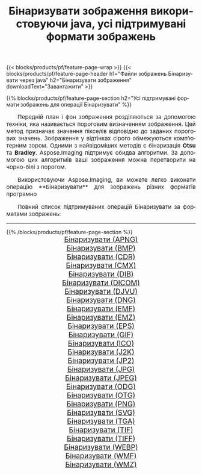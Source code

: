 ﻿---
title: Бінаризувати зображення використовуючи java, усі підтримувані формати зображень 
weight: 3920
url: /uk/java/binarize/ 
lang: uk
langdirlevel: 2
locales: zh-hans,ja,it,ru,de,es,fr,nl,id,lt,pl,pt,vi,tr,ko,zh-hant,ar,hi,th,sv,cs,uk,he
description: Використовуючи Aspose.Imaging, ви можете легко Бінаризувати зображення використовуючи  java
---

{{< blocks/products/pf/feature-page-wrap >}}
{{< blocks/products/pf/feature-page-header h1="Файли зображень Бінаризувати через java" h2="Бінаризувати зображення" downloadText="Завантажити" >}}


{{% blocks/products/pf/feature-page-section  h2="Усі підтримувані формати зображень для операції Бінаризувати" %}}
<p align="justify" style="text-indent:2em;font-size:15px;">
Передній план і фон зображення розділяються за допомогою техніки, яка називається пороговим визначенням зображення. Цей метод призначає значення пікселів відповідно до заданих порогових значень. Зображення у відтінках сірого обмежуються комп’ютерним зором. Одними з найвідоміших методів є бінаризація <b>Otsu</b> та <b>Bradley</b>. Aspose.Imaging підтримує обидва алгоритми. За допомогою цих алгоритмів ваші зображення можна перетворити на чорно-білі з порогом.
</p>
<p align="justify" style="text-indent:2em;font-size:15px;">
Використовуючи Aspose.Imaging, ви можете легко виконати операцiю **Бінаризувати** для  зображень різних форматів програмно
</p>
<p align="justify" style="text-indent:2em;font-size:15px;">
Повний список підтримуваних операцій Бінаризувати за форматами зображень:
</p>
<hr/>
{{% /blocks/products/pf/feature-page-section %}}
<div class="container-fluid productfamilypage bg-gray">
    <div class="convertypes bg-gray agp-content section">
        <div class="container">
		<div class="row other-converters" style="gap: 10px;font-size: 19px;text-align:center;">
		    <div class='col-md-2 other-converter remove-lp remove-rp'><a href="/imaging/uk/java/binarize/apng/" style="padding:15px;">Бінаризувати (APNG)</a></div><div class='col-md-2 other-converter remove-lp remove-rp'><a href="/imaging/uk/java/binarize/bmp/" style="padding:15px;">Бінаризувати (BMP)</a></div><div class='col-md-2 other-converter remove-lp remove-rp'><a href="/imaging/uk/java/binarize/cdr/" style="padding:15px;">Бінаризувати (CDR)</a></div><div class='col-md-2 other-converter remove-lp remove-rp'><a href="/imaging/uk/java/binarize/cmx/" style="padding:15px;">Бінаризувати (CMX)</a></div><div class='col-md-2 other-converter remove-lp remove-rp'><a href="/imaging/uk/java/binarize/dib/" style="padding:15px;">Бінаризувати (DIB)</a></div><div class='col-md-2 other-converter remove-lp remove-rp'><a href="/imaging/uk/java/binarize/dicom/" style="padding:15px;">Бінаризувати (DICOM)</a></div><div class='col-md-2 other-converter remove-lp remove-rp'><a href="/imaging/uk/java/binarize/djvu/" style="padding:15px;">Бінаризувати (DJVU)</a></div><div class='col-md-2 other-converter remove-lp remove-rp'><a href="/imaging/uk/java/binarize/dng/" style="padding:15px;">Бінаризувати (DNG)</a></div><div class='col-md-2 other-converter remove-lp remove-rp'><a href="/imaging/uk/java/binarize/emf/" style="padding:15px;">Бінаризувати (EMF)</a></div><div class='col-md-2 other-converter remove-lp remove-rp'><a href="/imaging/uk/java/binarize/emz/" style="padding:15px;">Бінаризувати (EMZ)</a></div><div class='col-md-2 other-converter remove-lp remove-rp'><a href="/imaging/uk/java/binarize/eps/" style="padding:15px;">Бінаризувати (EPS)</a></div><div class='col-md-2 other-converter remove-lp remove-rp'><a href="/imaging/uk/java/binarize/gif/" style="padding:15px;">Бінаризувати (GIF)</a></div><div class='col-md-2 other-converter remove-lp remove-rp'><a href="/imaging/uk/java/binarize/ico/" style="padding:15px;">Бінаризувати (ICO)</a></div><div class='col-md-2 other-converter remove-lp remove-rp'><a href="/imaging/uk/java/binarize/j2k/" style="padding:15px;">Бінаризувати (J2K)</a></div><div class='col-md-2 other-converter remove-lp remove-rp'><a href="/imaging/uk/java/binarize/jp2/" style="padding:15px;">Бінаризувати (JP2)</a></div><div class='col-md-2 other-converter remove-lp remove-rp'><a href="/imaging/uk/java/binarize/jpg/" style="padding:15px;">Бінаризувати (JPG)</a></div><div class='col-md-2 other-converter remove-lp remove-rp'><a href="/imaging/uk/java/binarize/jpeg/" style="padding:15px;">Бінаризувати (JPEG)</a></div><div class='col-md-2 other-converter remove-lp remove-rp'><a href="/imaging/uk/java/binarize/odg/" style="padding:15px;">Бінаризувати (ODG)</a></div><div class='col-md-2 other-converter remove-lp remove-rp'><a href="/imaging/uk/java/binarize/otg/" style="padding:15px;">Бінаризувати (OTG)</a></div><div class='col-md-2 other-converter remove-lp remove-rp'><a href="/imaging/uk/java/binarize/png/" style="padding:15px;">Бінаризувати (PNG)</a></div><div class='col-md-2 other-converter remove-lp remove-rp'><a href="/imaging/uk/java/binarize/svg/" style="padding:15px;">Бінаризувати (SVG)</a></div><div class='col-md-2 other-converter remove-lp remove-rp'><a href="/imaging/uk/java/binarize/tga/" style="padding:15px;">Бінаризувати (TGA)</a></div><div class='col-md-2 other-converter remove-lp remove-rp'><a href="/imaging/uk/java/binarize/tif/" style="padding:15px;">Бінаризувати (TIF)</a></div><div class='col-md-2 other-converter remove-lp remove-rp'><a href="/imaging/uk/java/binarize/tiff/" style="padding:15px;">Бінаризувати (TIFF)</a></div><div class='col-md-2 other-converter remove-lp remove-rp'><a href="/imaging/uk/java/binarize/webp/" style="padding:15px;">Бінаризувати (WEBP)</a></div><div class='col-md-2 other-converter remove-lp remove-rp'><a href="/imaging/uk/java/binarize/wmf/" style="padding:15px;">Бінаризувати (WMF)</a></div><div class='col-md-2 other-converter remove-lp remove-rp'><a href="/imaging/uk/java/binarize/wmz/" style="padding:15px;">Бінаризувати (WMZ)</a></div>
                </div>
        </div>
    </div>
</div>
<br/>

